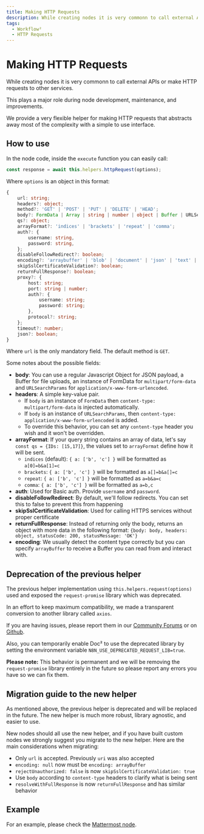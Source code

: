 ```yaml
---
title: Making HTTP Requests
description: While creating nodes it is very commonn to call external APIs or make HTTP requests to other services.
tags:
  - Workflow²
  - HTTP Requests
---
```

# Making HTTP Requests

While creating nodes it is very commonn to call external APIs or make HTTP requests to other services.

This plays a major role during node development, maintenance, and improvements.

We provide a very flexible helper for making HTTP requests that abstracts away most of the complexity with a simple to use interface.

## How to use

In the node code, inside the `execute` function you can easily call:

```typescript
const response = await this.helpers.httpRequest(options);
```

Where `options` is an object in this format:

```typescript
{
	url: string;
	headers?: object;
	method?: 'GET' | 'POST' | 'PUT' | 'DELETE' | 'HEAD';
	body?: FormData | Array | string | number | object | Buffer | URLSearchParams;
	qs?: object;
	arrayFormat?: 'indices' | 'brackets' | 'repeat' | 'comma';
	auth?: {
		username: string,
		password: string,
	};
	disableFollowRedirect?: boolean;
	encoding?: 'arraybuffer' | 'blob' | 'document' | 'json' | 'text' | 'stream';
	skipSslCertificateValidation?: boolean;
	returnFullResponse?: boolean;
	proxy?: {
		host: string;
		port: string | number;
		auth?: {
			username: string;
			password: string;
		},
		protocol?: string;
	};
	timeout?: number;
	json?: boolean;
}	
```

Where `url` is the only mandatory field. The default method is `GET`.

Some notes about the possible fields:

- **body**: You can use a regular Javascript Object for JSON payload, a Buffer for file uploads, an instance of FormData for `multipart/form-data` and `URLSearchParams` for `application/x-www-form-urlencoded`.
- **headers**: A simple key-value pair.  
	* If `body` is an instance of `FormData` then `content-type: multipart/form-data` is injected automatically.  
	* If `body` is an instance of `URLSearchParams`, then `content-type: application/x-www-form-urlencoded` is added.  
	* To override this behavior, you can set any `content-type` header you wish and it won't be overridden.
- **arrayFormat**: If your query string contains an array of data, let's say `const qs = {IDs: [15,17]}`, the values set to `arrayFormat` define how it will be sent.  
	* `indices` (default): `{ a: ['b', 'c'] }` will be formatted as `a[0]=b&a[1]=c`  
	* `brackets`: `{ a: ['b', 'c'] }` will be formatted as `a[]=b&a[]=c`  
	* `repeat`: `{ a: ['b', 'c'] }` will be formatted as `a=b&a=c`  
	* `comma`: `{ a: ['b', 'c'] }` will be formatted as `a=b,c`
- **auth**: Used for Basic auth. Provide `username` and `password`.
- **disableFollowRedirect**: By default, we'll follow redirects. You can set this to false to prevent this from happening
- **skipSslCertificateValidation**: Used for calling HTTPS services without proper certificate
- **returnFullResponse**: Instead of returning only the body, returns an object with more data in the following format: `{body: body, headers: object, statusCode: 200, statusMessage: 'OK'}`
- **encoding**: We usually detect the content type correctly but you can specify `arrayBuffer` to receive a Buffer you can read from and interact with.

## Deprecation of the previous helper

The previous helper implementation using `this.helpers.request(options)` used and exposed the `request-promise` library which was deprecated.

In an effort to keep maximum compatibility, we made a transparent conversion to another library called `axios`.

If you are having issues, please report them in our [Community Forums](https://community.n8n.io/) or on [Github](https://github.com/n8n-io/n8n/issues).

Also, you can temporarily enable Doc² to use the deprecated library by setting the environment variable `N8N_USE_DEPRECATED_REQUEST_LIB=true`.

**Please note:** This behavior is permanent and we will be removing the `request-promise` library entirely in the future so please report any errors you have so we can fix them.

## Migration guide to the new helper

As mentioned above, the previous helper is deprecated and will be replaced in the future. The new helper is much more robust, library agnostic, and easier to use.

New nodes should all use the new helper, and if you have built custom nodes we strongly suggest you migrate to the new helper. Here are the main considerations when migrating:

- Only `url` is accepted. Previously `uri` was also accepted
- `encoding: null` now must be `encoding: arrayBuffer`
- `rejectUnauthorized: false` is now `skipSslCertificateValidation: true`
- Use `body` according to `content-type` headers to clarify what is being sent
- `resolveWithFullResponse` is now `returnFullResponse` and has similar behavior

## Example

For an example, please check the [Mattermost node](https://github.com/n8n-io/n8n/blob/master/packages/nodes-base/nodes/Mattermost/v1/MattermostV1.node.ts).